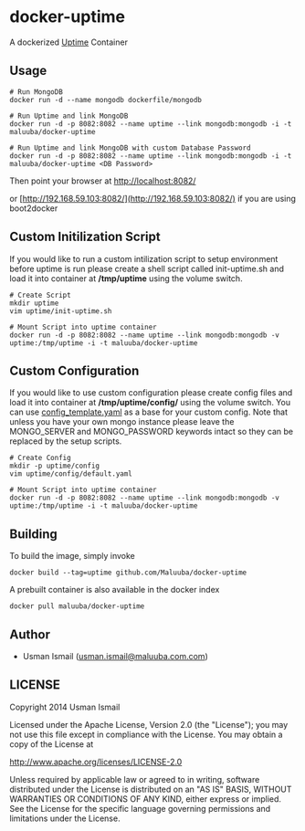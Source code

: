 docker-uptime
=============

A dockerized [Uptime](https://github.com/fzaninotto/uptime) Container

## Usage

```
# Run MongoDB
docker run -d --name mongodb dockerfile/mongodb

# Run Uptime and link MongoDB
docker run -d -p 8082:8082 --name uptime --link mongodb:mongodb -i -t maluuba/docker-uptime

# Run Uptime and link MongoDB with custom Database Password
docker run -d -p 8082:8082 --name uptime --link mongodb:mongodb -i -t maluuba/docker-uptime <DB Password>
```
Then point your browser at [http://localhost:8082/](http://localhost:8082/)

or [http://192.168.59.103:8082/](http://192.168.59.103:8082/) if you are using boot2docker

## Custom Initilization Script

If you would like to run a custom intilization script to setup environment before uptime is run please create a shell script called init-uptime.sh and load it into container at __/tmp/uptime__ using the volume switch.

```
# Create Script
mkdir uptime
vim uptime/init-uptime.sh

# Mount Script into uptime container
docker run -d -p 8082:8082 --name uptime --link mongodb:mongodb -v uptime:/tmp/uptime -i -t maluuba/docker-uptime
```

## Custom Configuration

If you would like to use custom configuration please create config files and load it into container at __/tmp/uptime/config/__ using the volume switch. You can use [config_template.yaml](https://github.com/Maluuba/docker-uptime/blob/master/config_template.yaml) as a base for your custom config. Note that unless you have your own mongo instance please leave the MONGO_SERVER and MONGO_PASSWORD keywords intact so they can be replaced by the setup scripts. 

```
# Create Config
mkdir -p uptime/config
vim uptime/config/default.yaml

# Mount Script into uptime container
docker run -d -p 8082:8082 --name uptime --link mongodb:mongodb -v uptime:/tmp/uptime -i -t maluuba/docker-uptime
```

## Building

To build the image, simply invoke

    docker build --tag=uptime github.com/Maluuba/docker-uptime

A prebuilt container is also available in the docker index

    docker pull maluuba/docker-uptime
    
## Author

  * Usman Ismail (<usman.ismail@maluuba.com.com>)

## LICENSE

Copyright 2014 Usman Ismail

Licensed under the Apache License, Version 2.0 (the "License");
you may not use this file except in compliance with the License.
You may obtain a copy of the License at

  http://www.apache.org/licenses/LICENSE-2.0

Unless required by applicable law or agreed to in writing, software
distributed under the License is distributed on an "AS IS" BASIS,
WITHOUT WARRANTIES OR CONDITIONS OF ANY KIND, either express or implied.
See the License for the specific language governing permissions and
limitations under the License.
    
